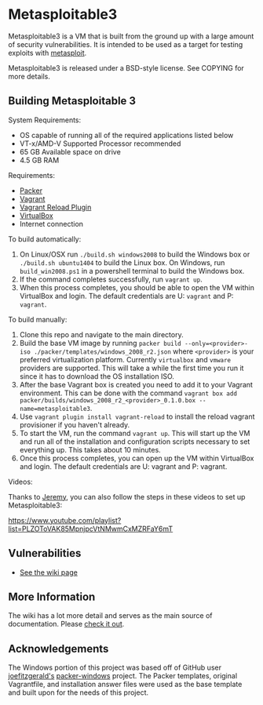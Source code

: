 # Metasploitable3

Metasploitable3 is a VM that is built from the ground up with a large amount of security vulnerabilities. It is intended to be used as a target for testing exploits with [metasploit](https://github.com/rapid7/metasploit-framework).

Metasploitable3 is released under a BSD-style license. See COPYING for more details.

## Building Metasploitable 3
System Requirements:
* OS capable of running all of the required applications listed below
* VT-x/AMD-V Supported Processor recommended
* 65 GB Available space on drive
* 4.5 GB RAM

Requirements:

* [Packer](https://www.packer.io/intro/getting-started/install.html)
* [Vagrant](https://www.vagrantup.com/docs/installation/)
* [Vagrant Reload Plugin](https://github.com/aidanns/vagrant-reload#installation)
* [VirtualBox](https://www.virtualbox.org/wiki/Downloads)
* Internet connection

To build automatically:

1. On Linux/OSX run `./build.sh windows2008` to build the Windows box or `./build.sh ubuntu1404` to build the Linux box. On Windows, run `build_win2008.ps1` in a powershell terminal to build the Windows box.
2. If the command completes successfully, run `vagrant up`.
3. When this process completes, you should be able to open the VM within VirtualBox and login. The default credentials are U: `vagrant` and P: `vagrant`.

To build manually:

1. Clone this repo and navigate to the main directory.
2. Build the base VM image by running `packer build --only=<provider>-iso ./packer/templates/windows_2008_r2.json` where `<provider>` is your preferred virtualization platform. Currently `virtualbox` and `vmware` providers are supported. This will take a while the first time you run it since it has to download the OS installation ISO.
3. After the base Vagrant box is created you need to add it to your Vagrant environment. This can be done with the command `vagrant box add packer/builds/windows_2008_r2_<provider>_0.1.0.box --name=metasploitable3`.
4. Use `vagrant plugin install vagrant-reload` to install the reload vagrant provisioner if you haven't already.
5. To start the VM, run the command `vagrant up`. This will start up the VM and run all of the installation and configuration scripts necessary to set everything up. This takes about 10 minutes.
6. Once this process completes, you can open up the VM within VirtualBox and login. The default credentials are U: vagrant and P: vagrant.

Videos:

Thanks to [Jeremy](https://twitter.com/webpwnized), you can also follow the steps in these videos to set up Metasploitable3:

https://www.youtube.com/playlist?list=PLZOToVAK85MpnjpcVtNMwmCxMZRFaY6mT

## Vulnerabilities
* [See the wiki page](https://github.com/rapid7/metasploitable3/wiki/Vulnerabilities)

## More Information
The wiki has a lot more detail and serves as the main source of documentation. Please [check it out](https://github.com/rapid7/metasploitable3/wiki/).

## Acknowledgements
The Windows portion of this project was based off of GitHub user [joefitzgerald's](https://github.com/joefitzgerald) [packer-windows](https://github.com/joefitzgerald/packer-windows) project.
The Packer templates, original Vagrantfile, and installation answer files were used as the base template and built upon for the needs of this project.
